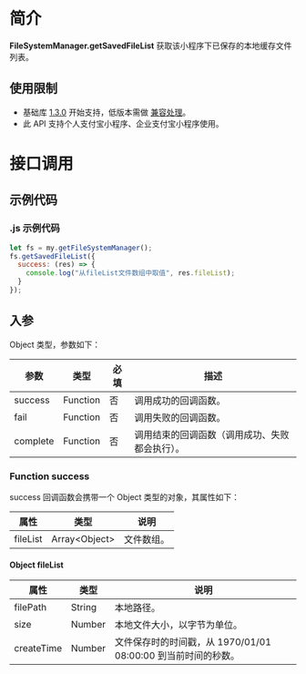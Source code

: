 # 简介
**FileSystemManager.getSavedFileList** 获取该小程序下已保存的本地缓存文件列表。

## 使用限制

- 基础库 [1.3.0](https://opendocs.alipay.com/mini/framework/lib) 开始支持，低版本需做 [兼容处理](https://opendocs.alipay.com/mini/framework/compatibility)。
- 此 API 支持个人支付宝小程序、企业支付宝小程序使用。

# 接口调用

## 示例代码

### .js 示例代码

```javascript
let fs = my.getFileSystemManager();
fs.getSavedFileList({
  success: (res) => {
    console.log("从fileList文件数组中取值", res.fileList);
  }
});
```

## 入参

Object 类型，参数如下：

| **参数** | **类型** | **必填** | **描述** |
| --- | --- | --- | --- |
| success | Function | 否 | 调用成功的回调函数。 |
| fail | Function | 否 | 调用失败的回调函数。 |
| complete | Function | 否 | 调用结束的回调函数（调用成功、失败都会执行）。 |

### Function success

success 回调函数会携带一个 Object 类型的对象，其属性如下：

| **属性** | **类型** | **说明** |
| --- | --- | --- |
| fileList | Array\<Object\> | 文件数组。 |

#### Object fileList

| **属性** | **类型** | **说明** |
| --- | --- | --- |
| filePath | String | 本地路径。 |
| size | Number | 本地文件大小，以字节为单位。 |
| createTime | Number | 文件保存时的时间戳，从 1970/01/01 08:00:00 到当前时间的秒数。 |

